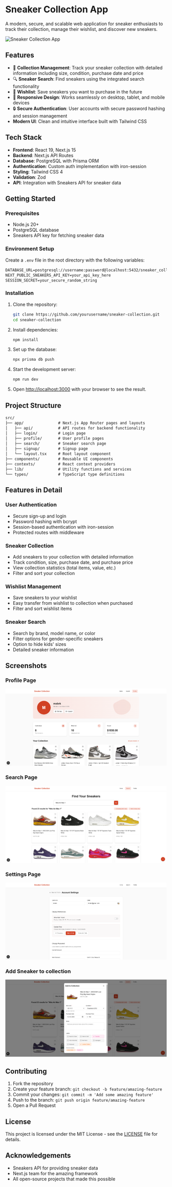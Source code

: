 # Sneaker Collection App

A modern, secure, and scalable web application for sneaker enthusiasts to track their collection, manage their wishlist, and discover new sneakers.

![Sneaker Collection App](https://i.imgur.com/placeholder.jpg)

## Features

- 👟 **Collection Management**: Track your sneaker collection with detailed information including size, condition, purchase date and price
- 🔍 **Sneaker Search**: Find sneakers using the integrated search functionality
- 💖 **Wishlist**: Save sneakers you want to purchase in the future
- 📱 **Responsive Design**: Works seamlessly on desktop, tablet, and mobile devices
- 🔒 **Secure Authentication**: User accounts with secure password hashing and session management
-  **Modern UI**: Clean and intuitive interface built with Tailwind CSS

## Tech Stack

- **Frontend**: React 19, Next.js 15
- **Backend**: Next.js API Routes
- **Database**: PostgreSQL with Prisma ORM
- **Authentication**: Custom auth implementation with iron-session
- **Styling**: Tailwind CSS 4
- **Validation**: Zod
- **API**: Integration with Sneakers API for sneaker data

## Getting Started

### Prerequisites

- Node.js 20+
- PostgreSQL database
- Sneakers API key for fetching sneaker data

### Environment Setup

Create a `.env` file in the root directory with the following variables:

```
DATABASE_URL=postgresql://username:password@localhost:5432/sneaker_collection
NEXT_PUBLIC_SNEAKERS_API_KEY=your_api_key_here
SESSION_SECRET=your_secure_random_string
```

### Installation

1. Clone the repository:
   ```bash
   git clone https://github.com/yourusername/sneaker-collection.git
   cd sneaker-collection
   ```

2. Install dependencies:
   ```bash
   npm install
   ```

3. Set up the database:
   ```bash
   npx prisma db push
   ```

4. Start the development server:
   ```bash
   npm run dev
   ```

5. Open [http://localhost:3000](http://localhost:3000) with your browser to see the result.

## Project Structure

```
src/
├── app/               # Next.js App Router pages and layouts
│   ├── api/           # API routes for backend functionality
│   ├── login/         # Login page
│   ├── profile/       # User profile pages
│   ├── search/        # Sneaker search page
│   ├── signup/        # Signup page
│   └── layout.tsx     # Root layout component
├── components/        # Reusable UI components
├── contexts/          # React context providers
├── lib/               # Utility functions and services
└── types/             # TypeScript type definitions
```

## Features in Detail

### User Authentication

- Secure sign-up and login
- Password hashing with bcrypt
- Session-based authentication with iron-session
- Protected routes with middleware

### Sneaker Collection

- Add sneakers to your collection with detailed information
- Track condition, size, purchase date, and purchase price
- View collection statistics (total items, value, etc.)
- Filter and sort your collection

### Wishlist Management

- Save sneakers to your wishlist
- Easy transfer from wishlist to collection when purchased
- Filter and sort wishlist items

### Sneaker Search

- Search by brand, model name, or color
- Filter options for gender-specific sneakers
- Option to hide kids' sizes
- Detailed sneaker information

## Screenshots

### Profile Page
![Profile Page](/public/screenshots/profile-page.png)

### Search Page
![Search Page](/public/screenshots/search-page.png)

### Settings Page
![Search Page](/public/screenshots/settings-page.png)

### Add Sneaker to collection
![Search Page](/public/screenshots/add-to-collection.png)

## Contributing

1. Fork the repository
2. Create your feature branch: `git checkout -b feature/amazing-feature`
3. Commit your changes: `git commit -m 'Add some amazing feature'`
4. Push to the branch: `git push origin feature/amazing-feature`
5. Open a Pull Request

## License

This project is licensed under the MIT License - see the [LICENSE](LICENSE) file for details.

## Acknowledgements

- Sneakers API for providing sneaker data
- Next.js team for the amazing framework
- All open-source projects that made this possible